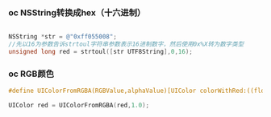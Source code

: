### oc NSString转换成hex（十六进制）

```objective-c

NSString *str = @"0xff055008";
//先以16为参数告诉strtoul字符串参数表示16进制数字，然后使用0x%X转为数字类型
unsigned long red = strtoul([str UTF8String],0,16);

```

### oc RGB颜色

```objective-c
#define UIColorFromRGBA(RGBValue,alphaValue)[UIColor colorWithRed:((float)((RGBValue&0xFF0000)>> 16))/ 255.0 green:((float)((RGBValue&0x00FF00)>> 8))/ 255.0 blue:((float)(RGBValue&0x0000FF))/ 255.0 alpha:alphaValue]

UIColor red = UIColorFromRGBA(red,1.0);
```

